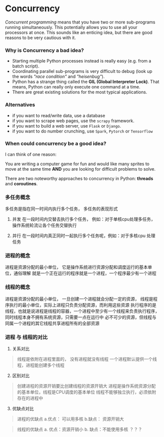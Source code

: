 
# Concurrency

*Concurrent programming* means that you have two or more sub-programs running simultaneously.
This potentially allows you to use all your processors at once.
This sounds like an enticing idea, but there are good reasons to be very cautious with it.

### Why is Concurrency a bad idea?

* Starting multiple Python processes instead is really easy (e.g. from a batch script).
* Coordinating parallel sub-programs is very difficult to debug (look up the words *"race condition"* and *"heisenbug"*).
* Python has a strange thing called the **GIL (Global Interpreter Lock)**. That means, Python can really only execute one command at a time.
* There are great existing solutions for the most typical applications.

### Alternatives

* if you want to read/write data, use a database
* if you want to scrape web pages, use the `scrapy` framework.
* if you want to build a web server, use `Flask` or `Django`.
* if you want to do number crunching, use `Spark`, `Pytorch` or `Tensorflow`

### When could concurrency be a good idea?

I can think of one reason:

You are writing a computer game for fun and would like many sprites to move at the same time
**AND** you are looking for difficult problems to solve.

There are two noteworthy approaches to concurrency in Python: **threads** and **coroutines**.


### 多任务概念
多任务是指在同一时间内执行多个任务， 多任务的表现形式
1. 并发
在一段时间内交替去执行多个任务， 例如：对于单核cpu处理多任务，操作系统轮流让各个任务交替执行

2. 并行
在一段时间内真正同时一起执行多个任务呢，例如：对于多核cpu 处理任务

### 进程的概念
进程是资源分配的最小单位， 它是操作系统进行资源分配和调度运行的基本单位，通俗理解 就是一个正在运行的程序就是一个进程，一个程序最少有一个进程

### 线程的概念
进程是资源分配的最小单位， 一旦创建一个进程就会分配一定的资源， 线程是程序执行的最小单位，实际上进程只负责分配资源，而利用这些资源
执行程序的是线程，也就是说进程是线程的容器，一个进程中至少有一个线程来负责执行程序，同时线程本身不拥有系统资源，只需要一点在运行中
必不可少的资源，但线程与同属一个进程的其它线程共享进程所有的全部资源

### 进程 与 线程的对比
1. 关系对比
> 线程是依附在进程里面的， 没有进程就没有线程
> 一个进程默认提供一个线程，进程能创建多个线程


2. 区别对比
> 创建进程的资源开销要比创建线程的资源开销大
> 进程是操作系统资源分配的基本单位，线程是CPU调度的基本单位
> 线程不能够独立执行，必须依附存在的进程中

3. 优缺点对比
> 进程的优缺点
a.优点： 可以用多核
b.缺点： 资源开销大

> 线程的优缺点
a. 优点：资源开销小
b. 缺点：不能使用多核   ？？？

